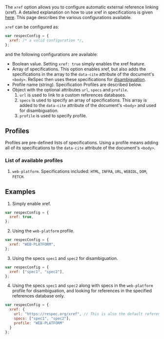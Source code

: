 The `xref` option allows you to configure automatic external reference linking (xref). A detailed explanation on how to use xref in specifications is given [here](Auto-linking-external-references). This page describes the various configurations available.  

`xref` can be configured as:
``` js
var respecConfig = {
  xref: /* a valid configuration */,
};
```
and the following configurations are available:

* Boolean value. Setting `xref: true` simply enables the xref feature.
* Array of specifications. This option enables xref, but also adds the specifications in the array to the `data-cite` attribute of the document's `<body>`. ReSpec then uses these specifications for [disambiguation](https://github.com/w3c/respec/wiki/Auto-linking-external-references#handling-ambiguity).
* Profile name (string). Specification Profiles are described below.
* Object with the optional attributes `url`, `specs` and `profile`. 
  1. `url` is used to link to a custom references databases. 
  2. `specs` is used to specify an array of specifications. This array is added to the `data-cite` attribute of the document's `<body>` and used for disambiguation.
  3. `profile` is used to specify profile. 

## Profiles

Profiles are pre-defined lists of specifications. Using a profile means adding all of its specifications to the `data-cite` attribute of the document's `<body>`. 
### List of available profiles
1. `web-platform`. Specifications included: `HTML`, `INFRA`, `URL`, `WEBIDL`, `DOM`, `FETCH`.

## Examples
1. Simply enable xref.
``` js
var respecConfig = {
  xref: true,
};
```
2. Using the `web-platform` profile. 

``` js
var respecConfig = {
  xref: "WEB-PLATFORM",
};
```

3. Using the specs `spec1` and `spec2` for disambiguation.
``` js
var respecConfig = {
  xref: ["spec1", "spec2"],
};
```

4. Using the specs `spec1` and `spec2` along with specs in the `web-platform` profile for disambiguation, and looking for references in the specified references database only.

``` js
var respecConfig = {
  xref: {
    url: "https://respec.org/xref", // This is also the default references database.
    specs: ["spec1", "spec2"],
    profile: "WEB-PLATFORM"
  }
};
```
